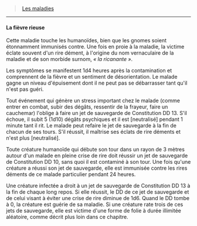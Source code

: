 ﻿---
!GenericItem
Name: La fièvre rieuse
Id: diseases_hd.md#la-fièvre-rieuse
ParentLink: diseases_hd.md#les-maladies
ParentName: Les maladies
NameLevel: 4
Attributes: {}
---
> [Les maladies](hd_diseases.md)

---

#### La fièvre rieuse

Cette maladie touche les humanoïdes, bien que les gnomes soient étonnamment immunisés contre. Une fois en proie à la maladie, la victime éclate souvent d'un rire dément, à l'origine du nom vernaculaire de la maladie et de son morbide surnom, _« la ricanante »_.

Les symptômes se manifestent 1d4 heures après la contamination et comprennent de la fièvre et un sentiment de désorientation. Le malade gagne un niveau d'épuisement dont il ne peut pas se débarrasser tant qu'il n'est pas guéri.

Tout événement qui génère un stress important chez le malade (comme entrer en combat, subir des dégâts, ressentir de la frayeur, faire un cauchemar) l'oblige à faire un jet de sauvegarde de Constitution DD 13. S'il échoue, il subit 5 (1d10) dégâts psychiques et il est [neutralisé] pendant 1 minute tant il rit. Le malade peut refaire le jet de sauvegarde à la fin de chacun de ses tours. S'il réussit, il maîtrise ses éclats de rire déments et n'est plus [neutralisé].

Toute créature humanoïde qui débute son tour dans un rayon de 3 mètres autour d'un malade en pleine crise de rire doit réussir un jet de sauvegarde de Constitution DD 10, sans quoi il est contaminé à son tour. Une fois qu'une créature a réussi son jet de sauvegarde, elle est immunisée contre les rires déments de ce malade particulier pendant 24 heures.

Une créature infectée a droit à un jet de sauvegarde de Constitution DD 13 à la fin de chaque long repos. Si elle réussit, le DD de ce jet de sauvegarde et de celui visant à éviter une crise de rire diminue de 1d6. Quand le DD tombe à 0, la créature est guérie de sa maladie. Si une créature rate trois de ces jets de sauvegarde, elle est victime d'une forme de folie à durée illimitée aléatoire, comme décrit plus loin dans ce chapitre.

